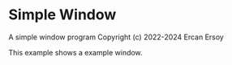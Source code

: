 # Simple Window

A simple window program
Copyright (c) 2022-2024 Ercan Ersoy


This example shows a example window.
